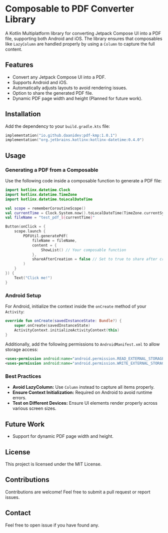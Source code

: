 # Composable to PDF Converter Library

A Kotlin Multiplatform library for converting Jetpack Compose UI into a PDF file, supporting both Android and iOS. The library ensures that composables like `LazyColumn` are handled properly by using a `Column` to capture the full content.

## Features
- Convert any Jetpack Compose UI into a PDF.
- Supports Android and iOS.
- Automatically adjusts layouts to avoid rendering issues.
- Option to share the generated PDF file.
- Dynamic PDF page width and height (Planned for future work).

## Installation
Add the dependency to your `build.gradle.kts` file:

```kotlin
implementation("io.github.daanidev:pdf-kmp:1.0.1")
implementation("org.jetbrains.kotlinx:kotlinx-datetime:0.4.0")
```

## Usage
### Generating a PDF from a Composable
Use the following code inside a composable function to generate a PDF file:

```kotlin
import kotlinx.datetime.Clock
import kotlinx.datetime.TimeZone
import kotlinx.datetime.toLocalDateTime

val scope = rememberCoroutineScope()
val currentTime = Clock.System.now().toLocalDateTime(TimeZone.currentSystemDefault()).time
val fileName = "test_pdf_${currentTime}"

Button(onClick = {
    scope.launch {
        PDFUtil.generatePdf(
            fileName = fileName,
            content = {
                ShowList() // Your composable function
            },
            shareAfterCreation = false // Set to true to share after creation
        )
    }
}) {
    Text("Click me!")
}
```

### Android Setup
For Android, initialize the context inside the `onCreate` method of your `Activity`:

```kotlin
override fun onCreate(savedInstanceState: Bundle?) {
    super.onCreate(savedInstanceState)
    ActivityContext.initializeActivityContext(this)
}
```

Additionally, add the following permissions to `AndroidManifest.xml` to allow storage access:

```xml
<uses-permission android:name="android.permission.READ_EXTERNAL_STORAGE"/>
<uses-permission android:name="android.permission.WRITE_EXTERNAL_STORAGE"/>
```

### Best Practices
- **Avoid LazyColumn:** Use `Column` instead to capture all items properly.
- **Ensure Context Initialization:** Required on Android to avoid runtime errors.
- **Test on Different Devices:** Ensure UI elements render properly across various screen sizes.

## Future Work
- Support for dynamic PDF page width and height.

## License
This project is licensed under the MIT License.

## Contributions
Contributions are welcome! Feel free to submit a pull request or report issues.

## Contact
Feel free to open issue if you have found any.

